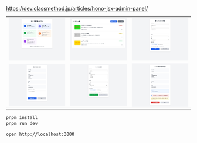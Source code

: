 https://dev.classmethod.jp/articles/hono-jsx-admin-panel/


||||
|--|--|--|
|![](./image/top.jpg)|![](./image/task_list.jpg)|![](./image/task_create.jpg)|
|![](./image/task_update_1.jpg)|![](./image/task_update_2.jpg)|![](./image/task_update_3.jpg)|

```
pnpm install
pnpm run dev
```

```
open http://localhost:3000
```
